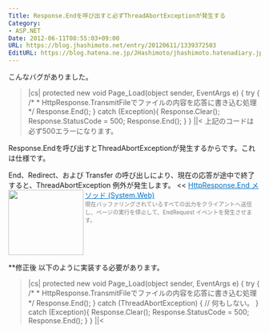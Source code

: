 ```yaml
---
Title: Response.Endを呼び出すと必ずThreadAbortExceptionが発生する
Category:
- ASP.NET
Date: 2012-06-11T08:55:03+09:00
URL: https://blog.jhashimoto.net/entry/20120611/1339372503
EditURL: https://blog.hatena.ne.jp/JHashimoto/jhashimoto.hatenadiary.jp/atom/entry/12921228815717256174
---
```


こんなバグがありました。
>|cs|
protected new void Page_Load(object sender, EventArgs e) {
   try {
       /*
        * HttpResponse.TransmitFileでファイルの内容を応答に書き込む処理
        */
       Response.End();
   } catch (Exception){
       Response.Clear();
       Response.StatusCode = 500;
       Response.End();
   }
}
||<
上記のコードは必ず500エラーになります。

Response.Endを呼び出すとThreadAbortExceptionが発生するからです。これは仕様です。
>>
End、Redirect、および Transfer の呼び出しにより、現在の応答が途中で終了すると、ThreadAbortException 例外が発生します。
<<
<a href="http://msdn.microsoft.com/ja-jp/library/system.web.httpresponse.end%28v=vs.80%29.aspx" target="_blank"><img class="alignleft" align="left" border="0" src="http://capture.heartrails.com/150x130/shadow?http://msdn.microsoft.com/ja-jp/library/system.web.httpresponse.end%28v=vs.80%29.aspx" alt="" width="150" height="130" /></a><a style="color:#0070C5;" href="http://msdn.microsoft.com/ja-jp/library/system.web.httpresponse.end%28v=vs.80%29.aspx" target="_blank">HttpResponse.End メソッド (System.Web)</a><a href="http://b.hatena.ne.jp/entry/http://msdn.microsoft.com/ja-jp/library/system.web.httpresponse.end%28v=vs.80%29.aspx" target="_blank"><img border="0" src="http://b.hatena.ne.jp/entry/image/http://msdn.microsoft.com/ja-jp/library/system.web.httpresponse.end%28v=vs.80%29.aspx" alt="" /></a><br><span style="color: #808080;font-size: 80%;">現在バッファリングされているすべての出力をクライアントへ送信し、ページの実行を停止して、EndRequest イベントを発生させます。</span><br style="clear:both;" />

**修正後
以下のように実装する必要があります。
>|cs|
protected new void Page_Load(object sender, EventArgs e) {
   try {
       /*
        * HttpResponse.TransmitFileでファイルの内容を応答に書き込む処理
        */
       Response.End();
   } catch (ThreadAbortException) {
       // 何もしない。
   } catch (Exception){
       Response.Clear();
       Response.StatusCode = 500;
       Response.End();
   }
}
||<
